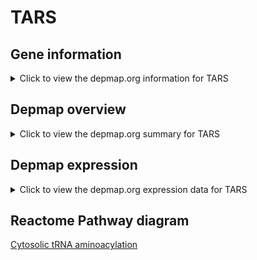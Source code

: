 <h1>TARS</h1>

<h2>Gene information</h2>
<details>
  <summary>Click to view the depmap.org information for TARS</summary>
  <iframe src="https://depmap.org/portal/gene/TARS?tab=about" style="border:none;width:100%;height:800px"></iframe>
</details>

<h2>Depmap overview</h2>
<details>
  <summary>Click to view the depmap.org summary for TARS</summary>
  <iframe src="https://depmap.org/portal/gene/TARS?tab=overview" style="border:none;width:100%;height:800px"></iframe>
</details>

<h2>Depmap expression</h2>
<details>
  <summary>Click to view the depmap.org expression data for TARS</summary>
  <iframe src="https://depmap.org/portal/gene/TARS?tab=characterization" style="border:none;width:100%;height:800px"></iframe>
</details>



<h2>Reactome Pathway diagram</h2>
<a href="https://reactome.org/PathwayBrowser/#/R-HSA-379716" target="_BLANK">Cytosolic tRNA aminoacylation</a>



